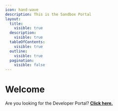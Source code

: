 ```yaml
---
icon: hand-wave
description: This is the Sandbox Portal
layout:
  title:
    visible: true
  description:
    visible: true
  tableOfContents:
    visible: true
  outline:
    visible: true
  pagination:
    visible: false
---
```


# Welcome

Are you looking for the Developer Portal? **<a href="https://younium.gitbook.io/younium">Click here.</a>**

